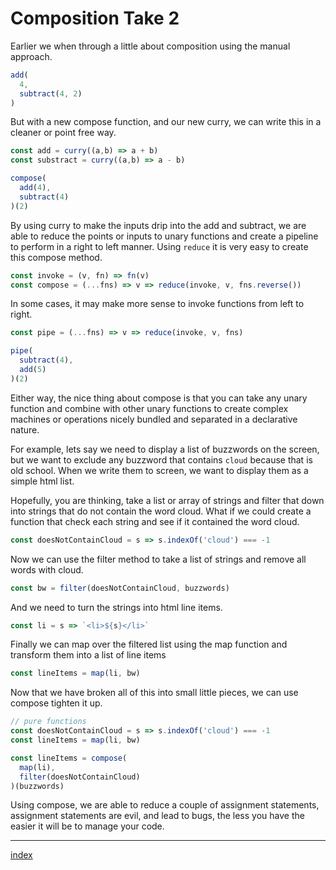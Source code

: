 # Composition Take 2

Earlier we when through a little about composition using the manual approach.

``` js
add(
  4,
  subtract(4, 2)
)
```

But with a new compose function, and our new curry, we can write this in a cleaner
or point free way.

``` js
const add = curry((a,b) => a + b)
const substract = curry((a,b) => a - b)

compose(
  add(4),
  subtract(4)
)(2)
```

By using curry to make the inputs drip into the add and subtract, we are able to reduce
the points or inputs to unary functions and create a pipeline to perform in a right to left
manner.  Using `reduce` it is very easy to create this compose method.

``` js
const invoke = (v, fn) => fn(v)
const compose = (...fns) => v => reduce(invoke, v, fns.reverse())
```

In some cases, it may make more sense to invoke functions from left to right.

``` js
const pipe = (...fns) => v => reduce(invoke, v, fns)

pipe(
  subtract(4),
  add(5)
)(2)
```

Either way, the nice thing about compose is that you can take any unary function
and combine with other unary functions to create complex machines or operations nicely
bundled and separated in a declarative nature.

For example, lets say we need to display a list of buzzwords on the screen, but we want
to exclude any buzzword that contains `cloud` because that is old school. When we write
them to screen, we want to display them as a simple html list.

Hopefully, you are thinking, take a list or array of strings and filter that down into
strings that do not contain the word cloud. What if we could create a function that
check each string and see if it contained the word cloud.

``` js
const doesNotContainCloud = s => s.indexOf('cloud') === -1
```

Now we can use the filter method to take a list of strings and remove all words with cloud.

``` js
const bw = filter(doesNotContainCloud, buzzwords)
```

And we need to turn the strings into html line items.

``` js
const li = s => `<li>${s}</li>`
```

Finally we can map over the filtered list using the map function and transform them
into a list of line items

``` js
const lineItems = map(li, bw)
```

Now that we have broken all of this into small little pieces, we can use compose
tighten it up.

``` js
// pure functions
const doesNotContainCloud = s => s.indexOf('cloud') === -1
const lineItems = map(li, bw)

const lineItems = compose(
  map(li),
  filter(doesNotContainCloud)
)(buzzwords)

```

Using compose, we are able to reduce a couple of assignment statements, assignment
statements are evil, and lead to bugs, the less you have the easier it will be to manage
your code.


---

[index](/)
